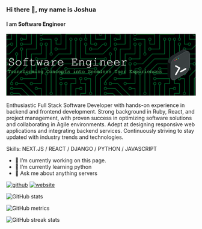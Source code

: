 ### Hi there 👋, my name is Joshua
#### I am Software Engineer
![I am Software Engineer](https://raw.githubusercontent.com/angugo/angugo/refs/heads/main/github-header-image.png)

Enthusiastic Full Stack Software Developer with hands-on experience in backend and frontend development. Strong background in Ruby, React, and project management, with proven success in optimizing software solutions and collaborating in Agile environments. Adept at designing responsive web applications and integrating backend services. Continuously striving to stay updated with industry trends and technologies.

Skills: NEXT.JS / REACT / DJANGO / PYTHON / JAVASCRIPT

- 🔭 I’m currently working on this page. 
- 🌱 I’m currently learning python 
- 💬 Ask me about anything servers 


[<img src='https://cdn.jsdelivr.net/npm/simple-icons@3.0.1/icons/github.svg' alt='github' height='40'>](https://github.com/https://github.com/angugo)  [<img src='https://cdn.jsdelivr.net/npm/simple-icons@3.0.1/icons/icloud.svg' alt='website' height='40'>](https://anthos-iss.vercel.app/)  

![GitHub stats](https://github-readme-stats.vercel.app/api?username=https://github.com/angugo&show_icons=true)  

![GitHub metrics](https://metrics.lecoq.io/https://github.com/angugo)  

![GitHub streak stats](https://streak-stats.demolab.com/?user=https://github.com/angugo)  

